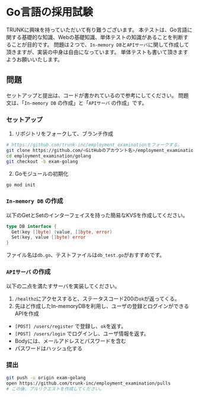 # Go言語の採用試験

TRUNKに興味を持っていただいて有り難うございます。
本テストは、Go言語に関する基礎的な知識、Webの基礎知識、単体テストの知識があることを判断することが目的です。
問題は２つで、`In-memory DB`と`APIサーバ`に関して作成して頂きますが、実装の中身は自由になっています。
単体テストも書いて頂きますようお願いいたします。


## 問題

セットアップと提出は、コードが書かれているので参考にしてください。
問題文は、「`In-memory DB` の作成」と「`APIサーバ` の作成」です。

### セットアップ

1. リポジトリをフォークして、ブランチ作成
```bash
# https://github.com/trunk-inc/employment_examinationをフォークする。
git clone https://github.com/<GitHubのアカウント名>/employment_examination
cd employment_examination/golang
git checkout -b exam-golang
```

2. Goモジュールの初期化
```bash
go mod init
```

### `In-memory DB` の作成

以下のGetとSetのインターフェイスを持った簡易なKVSを作成してください。
```go
type DB interface {
  Get(key []byte) (value, []byte, error)
  Set(key, value []byte) error
}
```

ファイル名は`db.go`、テストファイルは`db_test.go`がおすすめです。

### `APIサーバ` の作成

以下の二点を満たすサーバを実装してください。
1. `/healthz`にアクセスすると、ステータスコード200の`ok`が返ってくる。
2. 先ほど作成したIn-memoryDBを利用し、ユーザの登録とログインができるAPIを作成
* `[POST] /users/register` で登録し、`ok`を返す。
* `[POST] /users/login` でログインし、ユーザ情報を返す。
* Bodyには、メールアドレスとパスワードを含む
* パスワードはハッシュ化する

### 提出

```bash
git push -u origin exam-golang
open https://github.com/trunk-inc/employment_examination/pulls
# この後、プルリクエストを作成してください。
```
